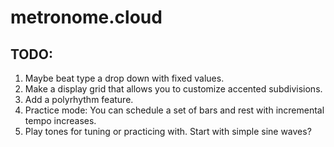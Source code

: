 # metronome.cloud

## TODO:

1. Maybe beat type a drop down with fixed values.
2. Make a display grid that allows you to customize accented subdivisions.
3. Add a polyrhythm feature.
4. Practice mode: You can schedule a set of bars and rest with incremental tempo increases.
5. Play tones for tuning or practicing with. Start with simple sine waves?
